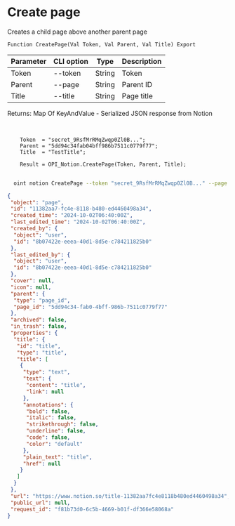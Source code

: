 ﻿---
sidebar_position: 1
---

# Create page
 Creates a child page above another parent page



`Function CreatePage(Val Token, Val Parent, Val Title) Export`

  | Parameter | CLI option | Type | Description |
  |-|-|-|-|
  | Token | --token | String | Token |
  | Parent | --page | String | Parent ID |
  | Title | --title | String | Page title |

  
  Returns:  Map Of KeyAndValue - Serialized JSON response from Notion

<br/>




```bsl title="Code example"
    Token  = "secret_9RsfMrRMqZwqp0Zl0B...";
    Parent = "5dd94c34fab04bff986b7511c0779f77";
    Title  = "TestTitle";

    Result = OPI_Notion.CreatePage(Token, Parent, Title);
```



```sh title="CLI command example"
    
  oint notion CreatePage --token "secret_9RsfMrRMqZwqp0Zl0B..." --page "5dd94c34fab04bff9..." --title "Created by 1C"

```

```json title="Result"
{
 "object": "page",
 "id": "11382aa7-fc4e-8118-b480-ed4460498a34",
 "created_time": "2024-10-02T06:40:00Z",
 "last_edited_time": "2024-10-02T06:40:00Z",
 "created_by": {
  "object": "user",
  "id": "8b07422e-eeea-40d1-8d5e-c784211825b0"
 },
 "last_edited_by": {
  "object": "user",
  "id": "8b07422e-eeea-40d1-8d5e-c784211825b0"
 },
 "cover": null,
 "icon": null,
 "parent": {
  "type": "page_id",
  "page_id": "5dd94c34-fab0-4bff-986b-7511c0779f77"
 },
 "archived": false,
 "in_trash": false,
 "properties": {
  "title": {
   "id": "title",
   "type": "title",
   "title": [
    {
     "type": "text",
     "text": {
      "content": "title",
      "link": null
     },
     "annotations": {
      "bold": false,
      "italic": false,
      "strikethrough": false,
      "underline": false,
      "code": false,
      "color": "default"
     },
     "plain_text": "title",
     "href": null
    }
   ]
  }
 },
 "url": "https://www.notion.so/title-11382aa7fc4e8118b480ed4460498a34",
 "public_url": null,
 "request_id": "f81b73d0-6c5b-4669-b01f-df366e58068a"
}
```
